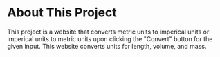 # About This Project
This project is a website that converts metric units to imperical units or imperical units to metric units upon clicking the "Convert" button for the given input. This website converts units for length, volume, and mass.